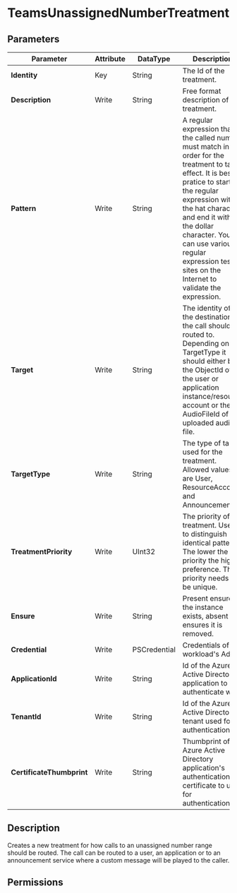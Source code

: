 ﻿# TeamsUnassignedNumberTreatment

## Parameters

| Parameter | Attribute | DataType | Description | Allowed Values |
| --- | --- | --- | --- | --- |
| **Identity** | Key | String | The Id of the treatment. | |
| **Description** | Write | String | Free format description of this treatment. | |
| **Pattern** | Write | String | A regular expression that the called number must match in order for the treatment to take effect. It is best pratice to start the regular expression with the hat character and end it with the dollar character. You can use various regular expression test sites on the Internet to validate the expression. | |
| **Target** | Write | String | The identity of the destination the call should be routed to. Depending on the TargetType it should either be the ObjectId of the user or application instance/resource account or the AudioFileId of the uploaded audio file. | |
| **TargetType** | Write | String | The type of target used for the treatment. Allowed values are User, ResourceAccount and Announcement. | `User`, `ResourceAccount`, `Announcement` |
| **TreatmentPriority** | Write | UInt32 | The priority of the treatment. Used to distinguish identical patterns. The lower the priority the higher preference. The priority needs to be unique. | |
| **Ensure** | Write | String | Present ensures the instance exists, absent ensures it is removed. | `Present`, `Absent` |
| **Credential** | Write | PSCredential | Credentials of the workload's Admin | |
| **ApplicationId** | Write | String | Id of the Azure Active Directory application to authenticate with. | |
| **TenantId** | Write | String | Id of the Azure Active Directory tenant used for authentication. | |
| **CertificateThumbprint** | Write | String | Thumbprint of the Azure Active Directory application's authentication certificate to use for authentication. | |


## Description

Creates a new treatment for how calls to an unassigned number range should be routed. The call can be routed to a user, an application or to an announcement service where a custom message will be played to the caller.

## Permissions


